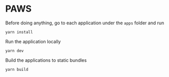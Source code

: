 # PAWS

Before doing anything, go to each application under the `apps` folder and run
```shell
yarn install
```

Run the application locally
```shell
yarn dev
```

Build the applications to static bundles
```shell
yarn build
```